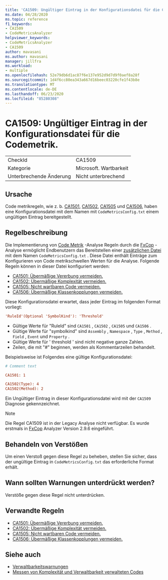 ```yaml
---
title: 'CA1509: Ungültiger Eintrag in der Konfigurationsdatei für die Codemetrik.'
ms.date: 04/28/2020
ms.topic: reference
f1_keywords:
- CA1509
- CodeMetricsAnalyzer
helpviewer_keywords:
- CodeMetricsAnalyzer
- CA1509
author: mavasani
ms.author: mavasani
manager: jillfra
ms.workload:
- multiple
ms.openlocfilehash: 52e79db6d1ac87f6e137e952d9d7d9f0aef8a28f
ms.sourcegitcommit: 1d4f6cc80ea343a667d16beec03220cfe1f43b8e
ms.translationtype: MT
ms.contentlocale: de-DE
ms.lasthandoff: 06/23/2020
ms.locfileid: "85280308"
---
```

# <a name="ca1509-invalid-entry-in-code-metrics-configuration-file"></a>CA1509: Ungültiger Eintrag in der Konfigurationsdatei für die Codemetrik.

|||
|-|-|
|CheckId|CA1509|
|Kategorie|Microsoft. Wartbarkeit|
|Unterbrechende Änderung|Nicht unterbrechend|

## <a name="cause"></a>Ursache

Code metrikregeln, wie z. b. [CA1501](ca1501.md), [CA1502](ca1502.md), [CA1505](ca1505.md) und [CA1506](ca1506.md), haben eine Konfigurationsdatei mit dem Namen mit `CodeMetricsConfig.txt` einem ungültigen Eintrag bereitgestellt.

## <a name="rule-description"></a>Regelbeschreibung

Die Implementierung von [Code Metrik](code-metrics-values.md) -Analyse Regeln durch die [FxCop](https://www.nuget.org/packages/Microsoft.CodeAnalysis.FxCopAnalyzers) -Analyse ermöglicht Endbenutzern das Bereitstellen einer [zusätzlichen Datei](https://github.com/dotnet/roslyn/blob/release/dev16.6/docs/analyzers/Using%20Additional%20Files.md) mit dem Namen `CodeMetricsConfig.txt` . Diese Datei enthält Einträge zum Konfigurieren von Code metrikschwellen Werten für die Analyse. Folgende Regeln können in dieser Datei konfiguriert werden:

- [CA1501: Übermäßige Vererbung vermeiden.](ca1501.md)
- [CA1502: Übermäßige Komplexität vermeiden.](ca1502.md)
- [CA1505: Nicht wartbaren Code vermeiden.](ca1505.md)
- [CA1506: Übermäßige Klassenkopplungen vermeiden.](ca1506.md)

Diese Konfigurationsdatei erwartet, dass jeder Eintrag im folgenden Format vorliegt:

```ini
'RuleId'(Optional 'SymbolKind'): 'Threshold'
```

- Gültige Werte für "RuleId" sind `CA1501` , `CA1502` , `CA1505` und `CA1506` .
- Gültige Werte für "symbolkind" sind `Assembly` , `Namespace` , `Type` , `Method` , `Field` , `Event` und `Property` .
- Gültige Werte für ' threshold ' sind nicht negative ganze Zahlen.
- Zeilen, die mit "#" beginnen, werden als Kommentarzeilen behandelt.

Beispielsweise ist Folgendes eine gültige Konfigurationsdatei:

```ini
# Comment text

CA1501: 1

CA1502(Type): 4
CA1502(Method): 2
```

Ein Ungültiger Eintrag in dieser Konfigurationsdatei wird mit der `CA1509` Diagnose gekennzeichnet.

> [!NOTE]
> Die Regel CA1509 ist in der Legacy Analyse nicht verfügbar. Es wurde erstmals in [FxCop](https://www.nuget.org/packages/Microsoft.CodeAnalysis.FxCopAnalyzers) Analyzer Version 2.9.6 eingeführt.


## <a name="how-to-fix-violations"></a>Behandeln von Verstößen

Um einen Verstoß gegen diese Regel zu beheben, stellen Sie sicher, dass der ungültige Eintrag in `CodeMetricsConfig.txt` das erforderliche Format erhält.

## <a name="when-to-suppress-warnings"></a>Wann sollten Warnungen unterdrückt werden?

Verstöße gegen diese Regel nicht unterdrücken.

## <a name="related-rules"></a>Verwandte Regeln

- [CA1501: Übermäßige Vererbung vermeiden.](ca1501.md)
- [CA1502: Übermäßige Komplexität vermeiden.](ca1502.md)
- [CA1505: Nicht wartbaren Code vermeiden.](ca1505.md)
- [CA1506: Übermäßige Klassenkopplungen vermeiden.](ca1506.md)

## <a name="see-also"></a>Siehe auch

- [Verwaltbarkeitswarnungen](maintainability-warnings.md)
- [Messen von Komplexität und Verwaltbarkeit verwalteten Codes](code-metrics-values.md)
